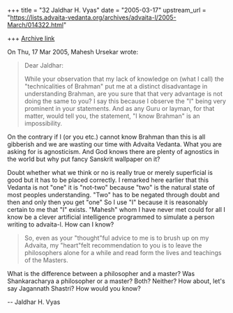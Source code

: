 +++
title = "32 Jaldhar H. Vyas"
date = "2005-03-17"
upstream_url = "https://lists.advaita-vedanta.org/archives/advaita-l/2005-March/014322.html"

+++
[Archive link](https://lists.advaita-vedanta.org/archives/advaita-l/2005-March/014322.html)

On Thu, 17 Mar 2005, Mahesh Ursekar wrote:

> Dear Jaldhar:
>
> While your observation that my lack of knowledge on (what I call) the
> "technicalities of Brahman" put me at a distinct disadvantage in
> understanding Brahman, are you sure that that very advantage is not
> doing the same to you? I say this because I observe the "I" being very
> prominent in your statements. And as any Guru or layman, for that
> matter, would tell you, the statement, "I know Brahman" is an
> impossibility.
>

On the contrary if I (or you etc.) cannot know Brahman than this is all
gibberish and we are wasting our time with Advaita Vedanta.  What you are
asking for is agnosticism.  And God knows there are plenty of agnostics in
the world but why put fancy Sanskrit wallpaper on it?

Doubt whether what we think or no is really true or merely superficial is
good but it has to be placed correctly.  I remarked here earlier that this
Vedanta is not "one" it is "not-two" because "two" is the natural state of
most peoples understanding.  "Two" has to be negated through doubt and
then and only then you get "one"  So I use "I" because it is reasonably
certain to me that "I" exists.  "Mahesh" whom I have never met could for
all I know be a clever artificial intelligence programmed to simulate a
person writing to advaita-l.  How can I know?

> So, even as your "thought"ful advice to me is to brush up on my
> Advaita, my "heart"felt recommendation to you is to leave the
> philosophers alone for a while and read form the lives and teachings
> of the Masters.
>

What is the difference between a philosopher and a master?  Was
Shankaracharya a philosopher or a master? Both? Neither?   How about,
let's say Jagannath Shastri?  How would you know?

-- 
Jaldhar H. Vyas <jaldhar at braincells.com>

